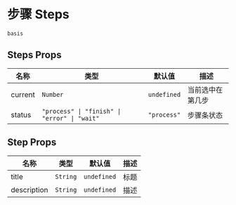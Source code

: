 # 步骤 Steps

<!--single-column-->

```demo
basis
```

## Steps Props

| 名称    | 类型                                         | 默认值      | 描述             |
| ------- | -------------------------------------------- | ----------- | ---------------- |
| current | `Number`                                     | `undefined` | 当前选中在第几步 |
| status  | `"process" \| "finish" \| "error" \| "wait"` | `"process"` | 步骤条状态       |

## Step Props

| 名称        | 类型     | 默认值      | 描述 |
| ----------- | -------- | ----------- | ---- |
| title       | `String` | `undefined` | 标题 |
| description | `String` | `undefined` | 描述 |
